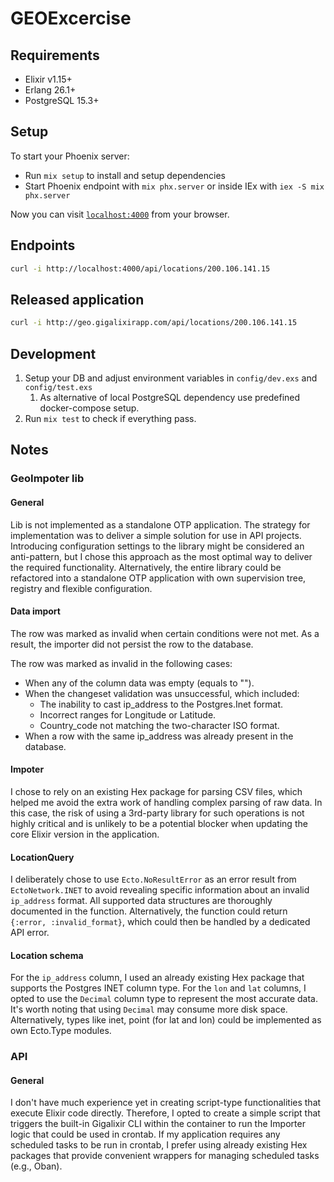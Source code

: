 # GEOExcercise

## Requirements

* Elixir v1.15+
* Erlang 26.1+
* PostgreSQL 15.3+

## Setup

To start your Phoenix server:
  * Run `mix setup` to install and setup dependencies
  * Start Phoenix endpoint with `mix phx.server` or inside IEx with `iex -S mix phx.server`

Now you can visit [`localhost:4000`](http://localhost:4000) from your browser.

## Endpoints

```bash
curl -i http://localhost:4000/api/locations/200.106.141.15
```

## Released application 

```bash
curl -i http://geo.gigalixirapp.com/api/locations/200.106.141.15
```

## Development

1. Setup your DB and adjust environment variables in `config/dev.exs` and `config/test.exs`
    1. As alternative of local PostgreSQL dependency use predefined docker-compose setup.
1. Run `mix test` to check if everything pass.

## Notes

### GeoImpoter lib

#### General

Lib is not implemented as a standalone OTP application. The strategy for implementation was to deliver a simple solution for use in API projects. Introducing configuration settings to the library might be considered an anti-pattern, but I chose this approach as the most optimal way to deliver the required functionality. Alternatively, the entire library could be refactored into a standalone OTP application with own supervision tree, registry and flexible configuration.

#### Data import

The row was marked as invalid when certain conditions were not met. As a result, the importer did not persist the row to the database.

The row was marked as invalid in the following cases:

* When any of the column data was empty (equals to "").
* When the changeset validation was unsuccessful, which included:
  * The inability to cast ip_address to the Postgres.Inet format.
  * Incorrect ranges for Longitude or Latitude.
  * Country_code not matching the two-character ISO format.
* When a row with the same ip_address was already present in the database.

#### Impoter

I chose to rely on an existing Hex package for parsing CSV files, which helped me avoid the extra work of handling complex parsing of raw data. In this case, the risk of using a 3rd-party library for such operations is not highly critical and is unlikely to be a potential blocker when updating the core Elixir version in the application.

#### LocationQuery

I deliberately chose to use `Ecto.NoResultError` as an error result from `EctoNetwork.INET` to avoid revealing specific information about an invalid `ip_address` format. All supported data structures are thoroughly documented in the function. Alternatively, the function could return `{:error, :invalid_format}`, which could then be handled by a dedicated API error.

#### Location schema

For the `ip_address` column, I used an already existing Hex package that supports the Postgres INET column type. For the `lon` and `lat` columns, I opted to use the `Decimal` column type to represent the most accurate data. It's worth noting that using `Decimal` may consume more disk space. Alternatively, types like inet, point (for lat and lon) could be implemented as own Ecto.Type modules.

### API

#### General

I don't have much experience yet in creating script-type functionalities that execute Elixir code directly. Therefore, I opted to create a simple script that triggers the built-in Gigalixir CLI within the container to run the Importer logic that could be used in crontab. If my application requires any scheduled tasks to be run in crontab, I prefer using already existing Hex packages that provide convenient wrappers for managing scheduled tasks (e.g., Oban).

